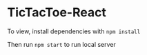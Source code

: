 # TicTacToe-React

To view, install dependencies with `npm install`

Then run `npm start` to run local server

